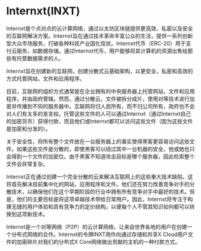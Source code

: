 # 

# Internxt(INXT)

Internxt是个点对点的云计算网络，通过以太坊区块链提供更高效、私密以及安全的互联网解决方案。Internxt旨在通过技术革命丰富公众的生活，提供一系列创新型大众市场服务，打破各种科技产业固化现状。Internxt代币（ERC-20）用于支付云服务，如数据存储。通过Internxt代币，用户能够将其计算机的资源出售给那些有托管数据需求的人。

Internxt旨在创建新的互联网，创建分散式云基础架构，以更安全，私密和高效的方式托管网站，文件和应用程序。

目前，互联网的组织方式通常是在企业拥有的中央服务器上托管网站，文件和应用程序，并由政府管辖。然而，通过分散云，文件被拆分成片，使用对等技术进行加密并传播到不同的服务器中。互联网将归人民所有，而不归公司所有，政府也不会对人们有太多的发言权。托管这些文件的人可以通过Internxt（通过Internxt自己的加密货币）获得付款，而且他们或Internxt都可以访问这些文件（因为这些文件是加密和分发的）。

关于安全性，将所有整个文件放在一台服务器上的事实使得黑客更容易访问这些文件。如果这些文件是分散的，即使黑客可以绕过其中一台机器的安全，他或她也只会得到一个文件的加密位。由于黑客不知道攻击目标是哪个服务器，因此检索整个文件会非常复杂。

Internxt正在通过创建一个完全分散的云来解决互联网上的这些重大技术缺陷，这将首先解决目前集中化的网站，应用程序和文件。他们还在努力改善竞争对手的分散技术，以确保他们在这个早期阶段的行业中拥有所有竞争对手中最好的技术。但是，他们的主要目标是将这项卓越技术带给日常用户。因此，Internxt将专注于构建无缝的用户体验和具有竞争力的定价结构，以便每个人不管其知识如何都可以转换到这项新技术。

Internxt是一个对等网络（P2P）的云计算网络，让来自世界各地的用户在创建一个分布式网络的合作。Internxt的令牌INXT用作向通过存储和共享X Cloud用户文件的加密碎片对我们的分布式X Core网络做出贡献的主机的一种付款方式。

